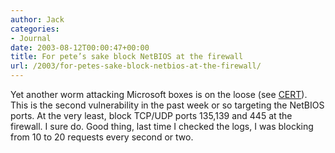 ```yaml
---
author: Jack
categories:
- Journal
date: 2003-08-12T00:00:47+00:00
title: For pete’s sake block NetBIOS at the firewall
url: /2003/for-petes-sake-block-netbios-at-the-firewall/
---
```


Yet another worm attacking Microsoft boxes is on the loose (see [CERT][1]). This is the second vulnerability in the past week or so targeting the NetBIOS ports. At the very least, block TCP/UDP ports 135,139 and 445 at the firewall. I sure do. Good thing, last time I checked the logs, I was blocking from 10 to 20 requests every second or two.

 [1]: http://www.kb.cert.org/vuls/id/568148